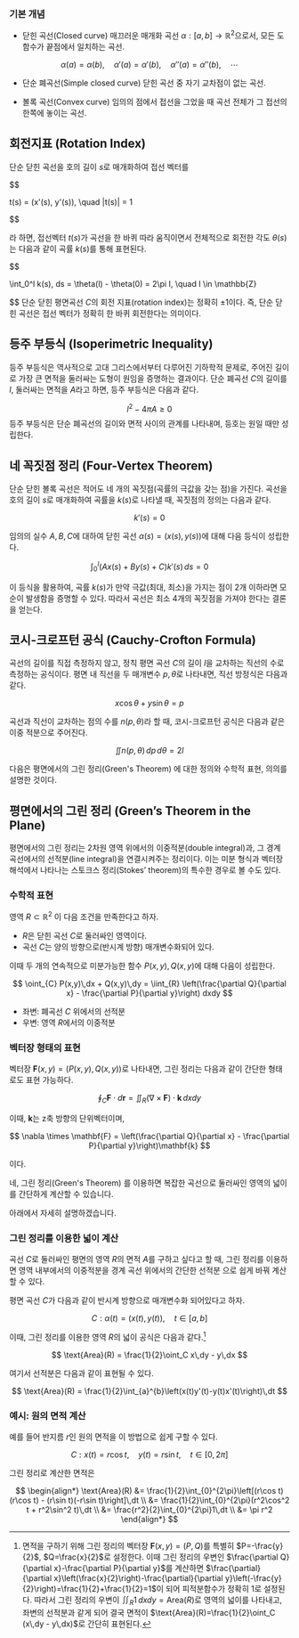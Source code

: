 
### 기본 개념

* 닫힌 곡선(Closed curve)
  매끄러운 매개화 곡선 $\alpha : [a, b] \to \mathbb{R}^2$으로서, 모든 도함수가 끝점에서 일치하는 곡선.

$$
\alpha(a) = \alpha(b), \quad
\alpha'(a) = \alpha'(b), \quad
\alpha''(a) = \alpha''(b), \quad 
\cdots
  $$

* 단순 폐곡선(Simple closed curve)
  닫힌 곡선 중 자기 교차점이 없는 곡선.

* 볼록 곡선(Convex curve)
  임의의 점에서 접선을 그었을 때 곡선 전체가 그 접선의 한쪽에 놓이는 곡선.

## 회전지표 (Rotation Index)

 단순 닫힌 곡선을 호의 길이 $s$로 매개화하여 접선 벡터를

$$

t(s) = (x'(s), y'(s)), \quad |t(s)| = 1

$$

라 하면, 접선벡터 $t(s)$가 곡선을 한 바퀴 따라 움직이면서 전체적으로 회전한 각도 $\theta(s)$는 다음과 같이 곡률 $k(s)$를 통해 표현된다.

$$

\int_0^l k(s)\, ds = \theta(l) - \theta(0) = 2\pi I, \quad I \in \mathbb{Z}

$$
단순 닫힌 평면곡선 $C$의 회전 지표(rotation index)는 정확히 $\pm 1$이다. 즉, 단순 닫힌 곡선은 접선 벡터가 정확히 한 바퀴 회전한다는 의미이다.

## 등주 부등식 (Isoperimetric Inequality)

등주 부등식은 역사적으로 고대 그리스에서부터 다루어진 기하학적 문제로, 주어진 길이로 가장 큰 면적을 둘러싸는 도형이 원임을 증명하는 결과이다. 단순 폐곡선 $C$의 길이를 $l$, 둘러싸는 면적을 $A$라고 하면, 등주 부등식은 다음과 같다.

$$
l^2 - 4\pi A \geq 0
$$
등주 부등식은 단순 폐곡선의 길이와 면적 사이의 관계를 나타내며, 등호는 원일 때만 성립한다.

## 네 꼭짓점 정리 (Four-Vertex Theorem)

단순 닫힌 볼록 곡선은 적어도 네 개의 꼭짓점(곡률의 극값을 갖는 점)을 가진다. 곡선을 호의 길이 $s$로 매개화하여 곡률을 $k(s)$로 나타낼 때, 꼭짓점의 정의는 다음과 같다.

$$
k'(s) = 0
$$

임의의 실수 $A, B, C$에 대하여 닫힌 곡선 $\alpha(s) = (x(s), y(s))$에 대해 다음 등식이 성립한다.

$$
\int_0^l (Ax(s) + By(s) + C)k'(s)\,ds = 0
$$

이 등식을 활용하여, 곡률 $k(s)$가 만약 극값(최대, 최소)을 가지는 점이 2개 이하라면 모순이 발생함을 증명할 수 있다. 따라서 곡선은 최소 4개의 꼭짓점을 가져야 한다는 결론을 얻는다.

## 코시-크로프턴 공식 (Cauchy-Crofton Formula)

곡선의 길이를 직접 측정하지 않고, 정칙 평면 곡선 $C$의 길이 $l$을 교차하는 직선의 수로 측정하는 공식이다. 평면 내 직선을 두 매개변수 $p, \theta$로 나타내면, 직선 방정식은 다음과 같다.

$$
x \cos\theta + y \sin\theta = p
$$

곡선과 직선이 교차하는 점의 수를 $n(p, \theta)$라 할 때, 코시-크로프턴 공식은 다음과 같은 이중 적분으로 주어진다.

$$
\iint n(p,\theta)\,dp\,d\theta = 2l
$$


다음은 평면에서의 그린 정리(Green's Theorem) 에 대한 정의와 수학적 표현, 의의를 설명한 것이다.

## 평면에서의 그린 정리 (Green’s Theorem in the Plane)


평면에서의 그린 정리는 2차원 영역 위에서의 이중적분(double integral)과, 그 경계 곡선에서의 선적분(line integral)을 연결시켜주는 정리이다. 이는 미분 형식과 벡터장 해석에서 나타나는 스토크스 정리(Stokes’ theorem)의 특수한 경우로 볼 수도 있다.

### 수학적 표현

영역 $R \subset \mathbb{R}^2$ 이 다음 조건을 만족한다고 하자.

* $R$은 닫힌 곡선 $C$로 둘러싸인 영역이다.
* 곡선 $C$는 양의 방향으로(반시계 방향) 매개변수화되어 있다.

이때 두 개의 연속적으로 미분가능한 함수 $P(x,y), Q(x,y)$에 대해 다음이 성립한다.

$$
\oint_{C} P(x,y)\,dx + Q(x,y)\,dy 
= \iint_{R} \left(\frac{\partial Q}{\partial x} - \frac{\partial P}{\partial y}\right) dxdy
$$

* 좌변: 폐곡선 $C$ 위에서의 선적분
* 우변: 영역 $R$에서의 이중적분

### 벡터장 형태의 표현

벡터장 $\mathbf{F}(x,y) = (P(x,y), Q(x,y))$로 나타내면,
그린 정리는 다음과 같이 간단한 형태로도 표현 가능하다.

$$
\oint_{C} \mathbf{F}\cdot d\mathbf{r} = \iint_{R} \left(\nabla \times \mathbf{F}\right)\cdot \mathbf{k}\,dxdy
$$

이때, $\mathbf{k}$는 z축 방향의 단위벡터이며,

$$
\nabla \times \mathbf{F} = \left(\frac{\partial Q}{\partial x} - \frac{\partial P}{\partial y}\right)\mathbf{k}
$$

이다.

네, 그린 정리(Green's Theorem) 를 이용하면 복잡한 곡선으로 둘러싸인 영역의 넓이를 간단하게 계산할 수 있습니다.

아래에서 자세히 설명하겠습니다.

### 그린 정리를 이용한 넓이 계산

곡선 $C$로 둘러싸인 평면의 영역 $R$의 면적 $A$를 구하고 싶다고 할 때, 그린 정리를 이용하면 영역 내부에서의 이중적분을 경계 곡선 위에서의 간단한 선적분 으로 쉽게 바꿔 계산할 수 있다.

평면 곡선 $C$가 다음과 같이 반시계 방향으로 매개변수화 되어있다고 하자.

$$
C: \alpha(t) = (x(t), y(t)), \quad t \in [a,b]
$$

이때, 그린 정리를 이용한 영역 $R$의 넓이 공식은 다음과 같다.[^1]

$$
\text{Area}(R) = \frac{1}{2}\oint_C x\,dy - y\,dx
$$

여기서 선적분은 다음과 같이 표현될 수 있다.

$$
\text{Area}(R) = \frac{1}{2}\int_{a}^{b}\left(x(t)y'(t)-y(t)x'(t)\right)\,dt
$$

### 예시: 원의 면적 계산

예를 들어 반지름 $r$인 원의 면적을 이 방법으로 쉽게 구할 수 있다.

$$
C: x(t) = r\cos t,\quad y(t) = r\sin t, \quad t\in[0, 2\pi]
$$

그린 정리로 계산한 면적은

$$
\begin{align*}
\text{Area}(R) &= \frac{1}{2}\int_{0}^{2\pi}\left[(r\cos t)(r\cos t) - (r\sin t)(-r\sin t)\right]\,dt
\\ &= \frac{1}{2}\int_{0}^{2\pi}(r^2\cos^2 t + r^2\sin^2 t)\,dt
\\ &= \frac{r^2}{2}\int_{0}^{2\pi}1\,dt
\\ &= \pi r^2
\end{align*}
$$

[^1]: 면적을 구하기 위해 그린 정리의 벡터장 $\mathbf{F}(x,y)=(P,Q)$를 특별히 $P=-\frac{y}{2}$, $Q=\frac{x}{2}$로 설정한다. 이때 그린 정리의 우변인 $\frac{\partial Q}{\partial x}-\frac{\partial P}{\partial y}$를 계산하면 $\frac{\partial}{\partial x}\left(\frac{x}{2}\right)-\frac{\partial}{\partial y}\left(-\frac{y}{2}\right)=\frac{1}{2}+\frac{1}{2}=1$이 되어 피적분함수가 정확히 $1$로 설정된다. 따라서 그린 정리의 우변이 $\iint_R 1\,dxdy=\text{Area}(R)$로 영역의 넓이를 나타내고, 좌변의 선적분과 같게 되어 결국 면적이 $\text{Area}(R)=\frac{1}{2}\oint_C (x\,dy - y\,dx)$로 간단히 표현된다.